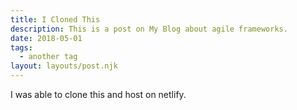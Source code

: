 ```yaml
---
title: I Cloned This
description: This is a post on My Blog about agile frameworks.
date: 2018-05-01
tags:
  - another tag
layout: layouts/post.njk
---
```

I was able to clone this and host on netlify.
